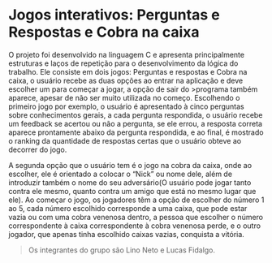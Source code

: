 <h1>Jogos interativos: Perguntas e Respostas e Cobra na caixa</h1>
O projeto foi desenvolvido na linguagem C e apresenta principalmente estruturas e laços de repetição para o desenvolvimento da lógica do trabalho. Ele consiste em dois jogos: Perguntas e respostas e Cobra na caixa, o usuário recebe as duas opções ao entrar na aplicação e deve escolher um para começar a jogar, a opção de sair do >programa também aparece, apesar de não ser muito utilizada no começo. Escolhendo o primeiro jogo por exemplo, o usuário é apresentado à cinco perguntas sobre conhecimentos gerais, a cada pergunta respondida, o usuário recebe um feedback se acertou ou não a pergunta, se ele errou, a resposta correta aparece prontamente abaixo da pergunta respondida, e ao final, é mostrado o ranking da quantidade de respostas certas que o usuário obteve ao decorrer do jogo.

A segunda opção que o usuário tem é o jogo na cobra da caixa, onde ao escolher, ele é orientado a colocar o “Nick” ou nome dele, além de introduzir também o nome do seu adversário(O usuário pode jogar tanto contra ele mesmo, quanto contra um amigo que está no mesmo lugar que ele). Ao começar o jogo, os jogadores têm a opção de escolher do número 1 ao 5, cada número escolhido corresponde a uma caixa, que pode estar vazia ou com uma cobra venenosa dentro, a pessoa que escolher o número correspondente à caixa correspondente à cobra venenosa perde, e o outro jogador, que apenas tinha escolhido caixas vazias, conquista a vitória. 

>Os integrantes do grupo são Lino Neto e Lucas Fidalgo.
